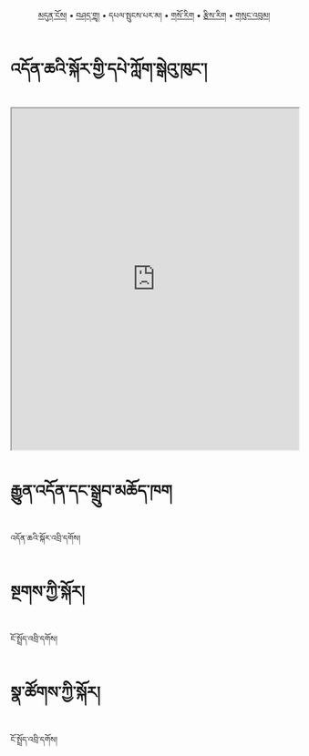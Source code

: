 <p align="center">
  <a href="https://bdrc-reader.github.io/sherabling/">མདུན་ངོས།</a> • <a href="https://bdrc-reader.github.io/sherabling/shadra">བཤད་གྲྭ།</a> • <span>དཔལ་སྤུངས་པར་མ།</span>  • <a href="https://bdrc-reader.github.io/sherabling/sorig">གསོ་རིག</a> • <a href="https://bdrc-reader.github.io/sherabling/tzirig">རྩིས་རིག</a> • <a href="https://bdrc-reader.github.io/sherabling/sungbum">གསུང་འབུམ།</a></p>

# འདོན་ཆའི་སྐོར་གྱི་དཔེ་ཀློག་སྒེའུ་ཁུང་།

<iframe allowfullscreen src="https://library.bdrc.io/scripts/embed-iframe.html?work=bdr:W1ERI0013002&origin=website.com" width="100%" height="600"></iframe>


# རྒྱུན་འདོན་དང་སྒྲུབ་མཆོད་ཁག

འདོན་ཆའི་སྐོར་འབྲི་དགོས།

# སྔགས་ཀྱི་སྐོར།

ངོ་སྤྲོད་འབྲི་དགོས།

# སྣ་ཚོགས་ཀྱི་སྐོར།

ངོ་སྤྲོད་འབྲི་དགོས།
